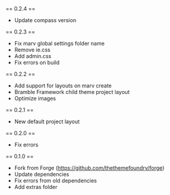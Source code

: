 == 0.2.4 ==
- Update compass version

== 0.2.3 ==
- Fix marv global settings folder name
- Remove ie.css
- Add admin.css
- Fix errors on build

== 0.2.2 ==
- Add support for layouts on marv create
- Bramble Framework child theme project layout
- Optimize images

== 0.2.1 ==
- New default project layout

== 0.2.0 ==
- Fix errors

== 0.1.0 ==
- Fork from Forge (https://github.com/thethemefoundry/forge)
- Update dependencies
- Fix errors from old dependencies
- Add extras folder